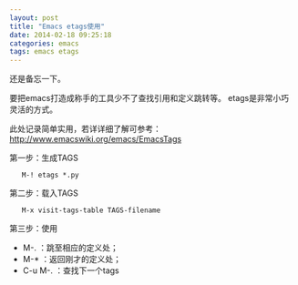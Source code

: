 ```yaml
---
layout: post
title: "Emacs etags使用"
date: 2014-02-18 09:25:18
categories: emacs
tags: emacs etags
---
```


还是备忘一下。

要把emacs打造成称手的工具少不了查找引用和定义跳转等。
etags是非常小巧灵活的方式。

此处记录简单实用，若详详细了解可参考：http://www.emacswiki.org/emacs/EmacsTags

第一步：生成TAGS

```
   M-! etags *.py
```

第二步：载入TAGS

```
   M-x visit-tags-table TAGS-filename
```

第三步：使用

- M-. ：跳至相应的定义处；
- M-* ：返回刚才的定义处；
- C-u M-. ：查找下一个tags
